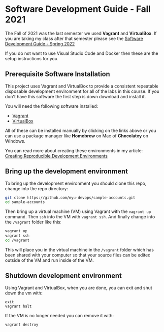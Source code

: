 # Software Development Guide - Fall 2021

The Fall of 2021 was the last semester we used **Vagrant** and **VirtualBox**. If you are taking my class after that semester please see the [Software Development Guide - Spring 2022](vscode-docker.md)

If you do not want to use Visual Studio Code and Docker then these are the setup instructions for you.

## Prerequisite Software Installation

This project uses Vagrant and VirtualBox to provide a consistent repeatable disposable development environment for all of the labs in this course. If you don't have this software the first step is down download and install it.

You will need the following software installed:

- [Vagrant](https://www.vagrantup.com/)
- [VirtualBox](https://www.virtualbox.org/)

All of these can be installed manually by clicking on the links above or you can use a package manager like **Homebrew** on Mac of **Chocolatey** on Windows.

You can read more about creating these environments in my article: [Creating Reproducible Development Environments](https://johnrofrano.medium.com/creating-reproducible-development-environments-fac8d6471f35)

## Bring up the development environment

To bring up the development environment you should clone this repo, change into the repo directory:

```bash
git clone https://github.com/nyu-devops/sample-accounts.git
cd sample-accounts
```

Then bring up a virtual machine (VM) using Vagrant with the `vagrant up` command. Then `ssh` into the VM with `vagrant ssh`. And finally change into the `/vagrant` folder like this:

```bash
vagrant up
vagrant ssh
cd /vagrant
```

This will place you in the virtual machine in the `/vagrant` folder which has been shared with your computer so that your source files can be edited outside of the VM and run inside of the VM.

## Shutdown development environment

Using Vagrant and VirtualBox, when you are done, you can exit and shut down the vm with:

```shell
exit
vagrant halt
```

If the VM is no longer needed you can remove it with:

```shell
vagrant destroy
```
